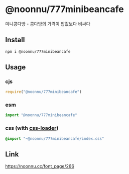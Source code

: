 # @noonnu/777minibeancafe
미니콩다방 - 콩다방의 가격이 밥값보다 비싸다

## Install
```sh
npm i @noonnu/777minibeancafe
```
## Usage
### cjs
```js
require("@noonnu/777minibeancafe")
```
### esm
```js
import "@noonnu/777minibeancafe"
```
### css (with [css-loader](https://github.com/webpack-contrib/css-loader))
```css
@import "~@noonnu/777minibeancafe/index.css"
```

## Link
https://noonnu.cc/font_page/266